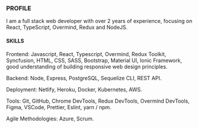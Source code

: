 ### PROFILE
I am a full stack web developer with over 2 years of experience, focusing on React, TypeScript, Overmind, Redux and NodeJS.

#### SKILLS

Frontend: Javascript, React, Typescript, Overmind, Redux Toolkit, Syncfusion, HTML, CSS, SASS, Bootstrap, Material UI, Ionic Framework, good understanding of building responsive web design principles.

Backend: Node, Express, PostgreSQL, Sequelize CLI, REST API.

Deployment: Netlify, Heroku, Docker, Kubernetes, AWS.

Tools: Git, GitHub, Chrome DevTools, Redux DevTools, Overmind DevTools, Figma, VSCode, Prettier, Eslint, yarn / npm.

Agile Methodologies: Azure, Scrum.
